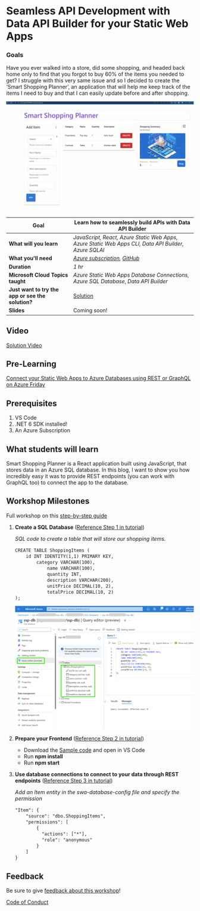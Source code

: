 # Seamless API Development with Data API Builder for your Static Web Apps

### Goals

Have you ever walked into a store, did some shopping, and headed back home only to find that you forgot to buy 60% of the items you needed to get?
I struggle with this very same issue and so I decided to create the ‘Smart Shopping Planner’, an application that will help me keep track of the items I need to buy and that I can easily update before and after shopping.

![](./Solution/public/images/ssp-teaser.gif)

| **Goal**              | Learn how to seamlessly build APIs with Data API Builder                                   |
| ----------------------------- | --------------------------------------------------------------------- |
| **What will you learn**       | *JavaScript, React, Azure Static Web Apps, Azure Static Web Apps CLI, Data API Builder, Azure SQLAI*                                        |
| **What you'll need**          | *[Azure subscription](https://azure.microsoft.com), [GitHub](https://github.com/)* |
| **Duration**                  | *1 hr*                                                                |
| **Microsoft Cloud Topics taught**                  | *Azure Static Web Apps Database Connections,* *Azure SQL Database*, *Data API Builder*                                                                |
| **Just want to try the app or see the solution?** | [Solution](./Solution/)                         |
| **Slides** | Coming soon!

## Video
[Solution Video](https://youtu.be/9N1Z9KPbeEY)

## Pre-Learning
[Connect your Static Web Apps to Azure Databases using REST or GraphQL on Azure Friday](https://youtu.be/gCrBSSOezSQ)


## Prerequisites
1. VS Code
1. .NET 6 SDK installed!
1. An Azure Subscription

## What students will learn
Smart Shopping Planner is a React application built using JavaScript, that stores data in an Azure SQL database. In this blog, I want to show you how incredibly easy it was to provide REST endpoints (you can work with GraphQL too) to connect the app to the database.

## Workshop Milestones
Full workshop on this [step-by-step guide](https://lnkd.in/deH5h84M)

1. **Create a SQL Database** ([Reference Step 1 in tutorial](https://lnkd.in/deH5h84M))

    _SQL code to create a table that will store our shopping items._
    ```
    CREATE TABLE ShoppingItems (
        id INT IDENTITY(1,1) PRIMARY KEY,
            category VARCHAR(100),
                name VARCHAR(100),
                quantity INT,
                description VARCHAR(200),
                unitPrice DECIMAL(10, 2),
                totalPrice DECIMAL(10, 2)
    );
    ```
    ![Landing-page](./Solution/public/images/sql-db-create-table.png)
1. **Prepare your Frontend** ([Reference Step 2 in tutorial](https://lnkd.in/deH5h84M))

    - Download the [Sample code](./Solution/) and open in VS Code
    - Run **npm install**
    - Run **npm start**
1. **Use database connections to connect to your data through REST endpoints** ([Reference Step 3 in tutorial](https://lnkd.in/deH5h84M))

    _Add an Item entity in the swa-database-config file and specify the permission_
    ```
    "Item": {
        "source": "dbo.ShoppingItems",
        "permissions": [
            {
              "actions": ["*"],
              "role": "anonymous"
            }
        ]
    }
    ```

## Feedback

Be sure to give [feedback about this workshop](https://forms.office.com/r/MdhJWMZthR)!

[Code of Conduct](../../CODE_OF_CONDUCT.md)